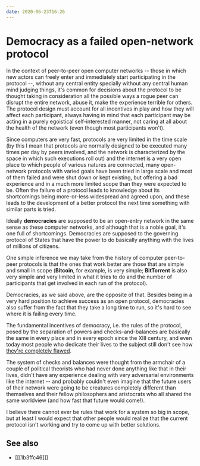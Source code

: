 ```yaml
---
date: 2020-06-23T16:26
---
```


# Democracy as a failed open-network protocol

In the context of peer-to-peer open computer networks -- those in which new actors can freely enter and immediately start participating in the protocol --, without any central entity specially without any central human mind judging things, it's common for decisions about the protocol to be thought taking in consideration all the possible ways a rogue peer can disrupt the entire network, abuse it, make the experience terrible for others. The protocol design must account for all incentives in play and how they will affect each participant, always having in mind that each participant may be acting in a purely egoistical self-interested manner, not caring at all about the health of the network (even though most participants won't).

Since computers are very fast, protocols are very limited in the time scale (by this I mean that protocols are normally designed to be executed many times per day by peers involved, and the network is characterized by the space in which such executions roll out) and the internet is a very open place to which people of various natures are connected, many open-network protocols with varied goals have been tried in large scale and most of them failed and were shut down or kept existing, but offering a bad experience and in a much more limited scope than they were expected to be. Often the failure of a protocol leads to knowledge about its shortcomings being more-or-less widespread and agreed upon, and these leads to the development of a better protocol the next time something with similar parts is tried.

Ideally **democracies** are supposed to be an open-entry network in the same sense as these computer networks, and although that is a noble goal, it's one full of shortcomings. Democracies are supposed to the governing protocol of States that have the power to do basically anything with the lives of millions of citizens.

One simple inference we may take from the history of computer peer-to-peer protocols is that the ones that work better are those that are simple and small in scope (**Bitcoin**, for example, is very simple; **BitTorrent** is also very simple and very limited in what it tries to do and the number of participants that get involved in each run of the protocol).

Democracies, as we said above, are the opposite of that. Besides being in a very hard position to achieve success as an open protocol, democracies also suffer from the fact that they take a long time to run, so it's hard to see where it is failing every time.

The fundamental incentives of democracy, i.e. the rules of the protocol, posed by the separation of powers and checks-and-balances are basically the same in every place and in every epoch since the XIII century, and even today most people who dedicate their lives to the subject still don't see how [they're completely flawed](1b3ffc46).

The system of checks and balances were thought from the armchair of a couple of political theorists who had never done anything like that in their lives, didn't have any experience dealing with very adversarial environments like the internet -- and probably couldn't even imagine that the future users of their network were going to be creatures completely different than themselves and their fellow philosophers and aristocrats who all shared the same worldview (and how fast that future would come!).

I believe there cannot ever be rules that work for a system so big in scope, but at least I would expect that other people would realize that the current protocol isn't working and try to come up with better solutions.

## See also

* [[[1b3ffc46]]]
